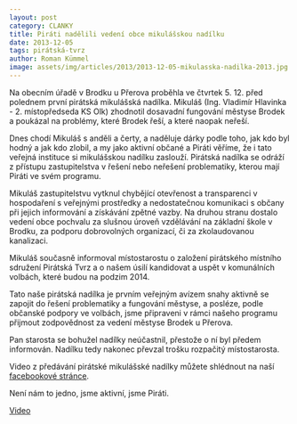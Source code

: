 ```yaml
---
layout: post
category: CLANKY
title: Piráti nadělili vedení obce mikulášskou nadílku
date: 2013-12-05
tags: pirátská-tvrz
author: Roman Kümmel
image: assets/img/articles/2013/2013-12-05-mikulasska-nadilka-2013.jpg   #751x422 pixelu
---
```

Na obecním úřadě v Brodku u Přerova  proběhla ve čtvrtek 5. 12. před polednem první pirátská mikulášská nadílka. Mikuláš (Ing. Vladimír Hlavinka - 2. místopředseda KS Olk) zhodnotil dosavadní fungování městyse Brodek a poukázal na problémy, které Brodek řeší, a které naopak neřeší.

Dnes chodí Mikuláš s anděli a čerty, a naděluje dárky podle toho, jak kdo byl hodný a jak kdo zlobil, a my jako aktivní občané a Piráti věříme, že i tato veřejná instituce si mikulášskou nadílku zaslouží. Pirátská nadílka se odráží z přístupu zastupitelstva v řešení nebo neřešení problematiky, kterou mají Piráti ve svém programu.

Mikuláš zastupitelstvu vytknul chybějící otevřenost a transparenci v hospodaření s veřejnými prostředky a nedostatečnou komunikaci s občany při jejich informování a získávání zpětné vazby. Na druhou stranu dostalo vedení obce pochvalu za slušnou úroveň vzdělávání na základní škole v Brodku, za podporu dobrovolných organizací, či za zkolaudovanou kanalizaci.

Mikuláš současně informoval místostarostu o založení pirátského místního sdružení Pirátská Tvrz a o našem úsilí kandidovat a uspět v komunálních volbách, které budou na podzim 2014.

Tato naše pirátská nadílka je prvním veřejným avízem snahy aktivně se zapojit do řešení problematiky a fungování městyse, a posléze, podle občanské podpory ve volbách, jsme připraveni v rámci našeho programu přijmout zodpovědnost za vedení městyse Brodek u Přerova.

Pan starosta se bohužel nadílky neúčastnil, přestože o ní byl předem informován. Nadílku tedy nakonec převzal trošku rozpačitý místostarosta.

Video z předávání pirátské mikulášské nadílky můžete shlédnout na naší [facebookové stránce](https://www.facebook.com/piratiOlomoucko).

Není nám to jedno, jsme aktivní, jsme Piráti.

[Video](https://www.facebook.com/piratiOlomoucko/videos/609318032461933/)
